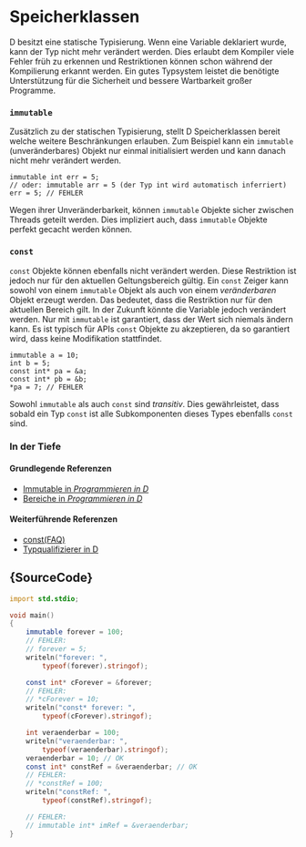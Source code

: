 # Speicherklassen

D besitzt eine statische Typisierung. Wenn eine Variable deklariert wurde, kann der
Typ nicht mehr verändert werden. Dies erlaubt dem Kompiler viele Fehler früh
zu erkennen und Restriktionen können schon während der Kompilierung erkannt werden.
Ein gutes Typsystem leistet die benötigte Unterstützung für die Sicherheit
und bessere Wartbarkeit großer Programme.

### `immutable`

Zusätzlich zu der statischen Typisierung, stellt D Speicherklassen bereit
welche weitere Beschränkungen erlauben. Zum Beispiel kann ein `immutable` (unveränderbares)
Objekt nur einmal initialisiert werden und kann danach nicht mehr verändert werden.

    immutable int err = 5;
    // oder: immutable arr = 5 (der Typ int wird automatisch inferriert)
    err = 5; // FEHLER

Wegen ihrer Unveränderbarkeit, können `immutable` Objekte sicher zwischen
Threads geteilt werden. Dies impliziert auch, dass `immutable` Objekte perfekt
gecacht werden können.

### `const`

`const` Objekte können ebenfalls nicht verändert werden. Diese Restriktion ist
jedoch nur für den aktuellen Geltungsbereich gültig. Ein `const` Zeiger
kann sowohl von einem `immutable` Objekt als auch von einem
_veränderbaren_ Objekt erzeugt werden.
Das bedeutet, dass die Restriktion nur für den aktuellen Bereich gilt. In der Zukunft
könnte die Variable jedoch verändert werden. Nur mit `immutable` ist garantiert,
dass der Wert sich niemals ändern kann. Es ist typisch für APIs `const` Objekte
zu akzeptieren, da so garantiert wird, dass keine Modifikation stattfindet.

    immutable a = 10;
    int b = 5;
    const int* pa = &a;
    const int* pb = &b;
    *pa = 7; // FEHLER

Sowohl `immutable` als auch `const` sind _transitiv_. Dies gewährleistet, dass
sobald ein Typ `const` ist alle Subkomponenten dieses Types ebenfalls `const` sind.

### In der Tiefe

#### Grundlegende Referenzen

- [Immutable in _Programmieren in D_](http://ddili.org/ders/d.en/const_and_immutable.html)
- [Bereiche in _Programmieren in D_](http://ddili.org/ders/d.en/name_space.html)

#### Weiterführende Referenzen

- [const(FAQ)](https://dlang.org/const-faq.html)
- [Typqualifizierer in D](https://dlang.org/spec/const3.html)

## {SourceCode}

```d
import std.stdio;

void main()
{
    immutable forever = 100;
    // FEHLER:
    // forever = 5;
    writeln("forever: ",
        typeof(forever).stringof);

    const int* cForever = &forever;
    // FEHLER:
    // *cForever = 10;
    writeln("const* forever: ",
        typeof(cForever).stringof);

    int veraenderbar = 100;
    writeln("veraenderbar: ",
        typeof(veraenderbar).stringof);
    veraenderbar = 10; // OK
    const int* constRef = &veraenderbar; // OK
    // FEHLER:
    // *constRef = 100;
    writeln("constRef: ",
        typeof(constRef).stringof);

    // FEHLER:
    // immutable int* imRef = &veraenderbar;
}
```
